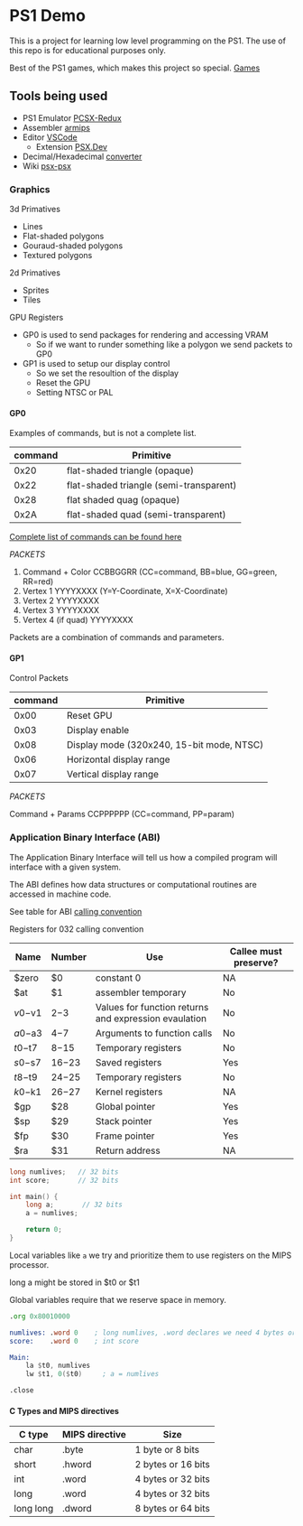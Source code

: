# PS1 Demo

This is a project for learning low level programming on the PS1.
The use of this repo is for educational purposes only.

Best of the PS1 games, which makes this project so special. [Games](https://racketboy.com/retro/games-that-pushed-the-limits-of-the-sony-playstation-ps1)

## Tools being used

- PS1 Emulator [PCSX-Redux](https://pcsx-redux.consoledev.net/)
- Assembler [armips](https://github.com/Kingcom/armips)
- Editor [VSCode](https://code.visualstudio.com/)
  - Extension [PSX.Dev](https://marketplace.visualstudio.com/items?itemName=Grumpycoders.psx-dev)
- Decimal/Hexadecimal [converter](https://www.rapidtables.com/convert/number/decimal-to-hex.html)
- Wiki [psx-psx](https://psx-spx.consoledev.net/graphicsprocessingunitgpu/)


### Graphics

3d Primatives
- Lines
- Flat-shaded polygons
- Gouraud-shaded polygons
- Textured polygons

2d Primatives
- Sprites
- Tiles

GPU Registers
- GP0 is used to send packages for rendering and accessing VRAM
	- So if we want to runder something like a polygon we send packets to GP0
- GP1 is used to setup our display control
	- So we set the resoultion of the display
	- Reset the GPU
	- Setting NTSC or PAL

#### GP0

Examples of commands, but is not a complete list.

command|Primitive
---|---
0x20|flat-shaded triangle (opaque)
0x22|flat-shaded triangle (semi-transparent)
0x28|flat shaded quag (opaque)
0x2A|flat-shaded quad (semi-transparent)

[Complete list of commands can be found here](https://problemkaputt.de/psxspx-gpu-render-polygon-commands.htm)

*PACKETS*

1. Command + Color      CCBBGGRR  (CC=command, BB=blue, GG=green, RR=red)
2. Vertex 1             YYYYXXXX  (Y=Y-Coordinate, X=X-Coordinate)
3. Vertex 2             YYYYXXXX
4. Vertex 3             YYYYXXXX
5. Vertex 4 (if quad)   YYYYXXXX

Packets are a combination of commands and parameters.

#### GP1

Control Packets

command|Primitive
---|---
0x00|Reset GPU
0x03|Display enable
0x08|Display mode (320x240, 15-bit mode, NTSC)
0x06|Horizontal display range
0x07|Vertical display range

*PACKETS*

Command + Params CCPPPPPP (CC=command, PP=param)

### Application Binary Interface (ABI)

The Application Binary Interface will tell us how a compiled program will interface with a given system.

The ABI defines how data structures or computational routines are accessed in machine code.

See table for ABI [calling convention](https://en.wikipedia.org/wiki/MIPS_architecture#Calling_conventions)

Registers for 032 calling convention

Name|Number|Use|Callee must preserve?
---|---|---|---
$zero|$0|constant 0|NA
$at|$1|assembler temporary|No
$v0-$v1|$2-$3|Values for function returns and expression evaulation|No
$a0-$a3|$4-$7|Arguments to function calls|No
$t0-$t7|$8-$15|Temporary registers|No
$s0-$s7|$16-$23|Saved registers|Yes
$t8-$t9|$24-$25|Temporary registers|No
$k0-$k1|$26-$27|Kernel registers|NA
$gp|$28|Global pointer|Yes
$sp|$29|Stack pointer|Yes
$fp|$30|Frame pointer|Yes
$ra|$31|Return address|NA

```c
long numlives;   // 32 bits
int score;       // 32 bits

int main() {
	long a;       // 32 bits
	a = numlives;

	return 0;
}
```

Local variables like `a` we try and prioritize them to use registers on the MIPS processor.

long a might be stored in $t0 or $t1

Global variables require that we reserve space in memory.

```asm
.org 0x80010000

numlives: .word 0    ; long numlives, .word declares we need 4 bytes or 32 bits reserved in memory.
score:    .word 0    ; int score

Main:
	la $t0, numlives
	lw $t1, 0($t0)     ; a = numlives

.close
```

#### C Types and MIPS directives

C type|MIPS directive|Size
---|---|---
char|.byte|1 byte or 8 bits
short|.hword|2 bytes or 16 bits
int|.word|4 bytes or 32 bits
long|.word|4 bytes or 32 bits
long long|.dword|8 bytes or 64 bits



